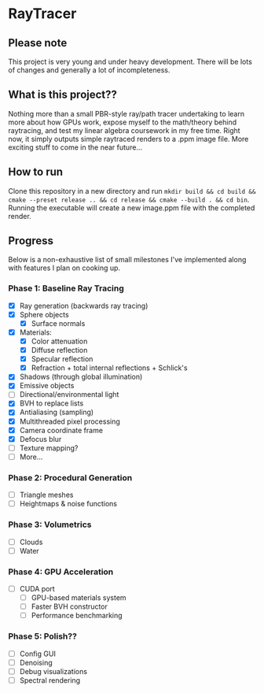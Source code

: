 # RayTracer
## Please note
This project is very young and under heavy development. There will be lots of changes
and generally a lot of incompleteness.

## What is this project??
Nothing more than a small PBR-style ray/path tracer undertaking to learn more about how GPUs work, expose myself to the
math/theory behind raytracing, and test my linear algebra coursework in my free time.
Right now, it simply outputs simple raytraced renders to a .ppm image file. More exciting
stuff to come in the near future...

## How to run
Clone this repository in a new directory and run
```mkdir build && cd build && cmake --preset release .. && cd release && cmake --build . && cd bin```.
Running the executable will create a new image.ppm file with the
completed render.

## Progress
Below is a non-exhaustive list of small milestones I've implemented along with features I plan
on cooking up.

### Phase 1: Baseline Ray Tracing
- [X] Ray generation (backwards ray tracing)
- [X] Sphere objects
    - [X] Surface normals
- [X] Materials:
    - [X] Color attenuation
    - [X] Diffuse reflection
    - [X] Specular reflection
    - [X] Refraction + total internal reflections + Schlick's
- [X] Shadows (through global illumination)
- [X] Emissive objects
- [ ] Directional/environmental light
- [X] BVH to replace lists
- [X] Antialiasing (sampling)
- [X] Multithreaded pixel processing
- [X] Camera coordinate frame
- [X] Defocus blur
- [ ] Texture mapping?
- [ ] More...
### Phase 2: Procedural Generation
- [ ] Triangle meshes
- [ ] Heightmaps & noise functions
### Phase 3: Volumetrics
- [ ] Clouds
- [ ] Water
### Phase 4: GPU Acceleration
- [ ] CUDA port
    - [ ] GPU-based materials system
    - [ ] Faster BVH constructor
    - [ ] Performance benchmarking
### Phase 5: Polish??
- [ ] Config GUI
- [ ] Denoising
- [ ] Debug visualizations
- [ ] Spectral rendering